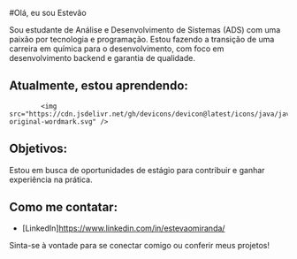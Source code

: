 #Olá, eu sou Estevão

Sou estudante de Análise e Desenvolvimento de Sistemas (ADS) com uma paixão por tecnologia e programação.
Estou fazendo a transição de uma carreira em química para o desenvolvimento, com foco em desenvolvimento backend e garantia de qualidade.

## Atualmente, estou aprendendo:

            <img src="https://cdn.jsdelivr.net/gh/devicons/devicon@latest/icons/java/java-original-wordmark.svg" />
          
          

## Objetivos:
Estou em busca de oportunidades de estágio para contribuir e ganhar experiência na prática.

## Como me contatar:
- [LinkedIn]https://www.linkedin.com/in/estevaomiranda/

Sinta-se à vontade para se conectar comigo ou conferir meus projetos!
